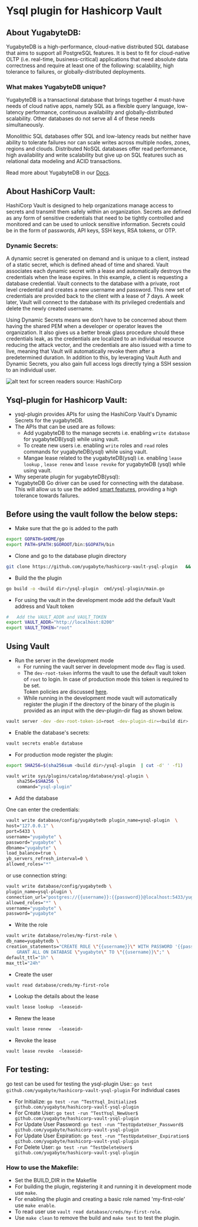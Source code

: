 #   Ysql plugin for Hashicorp Vault 
##  About YugabyteDB:
YugabyteDB is a high-performance, cloud-native distributed SQL database that aims to support all PostgreSQL features. It is best to fit for cloud-native OLTP (i.e. real-time, business-critical) applications that need absolute data correctness and require at least one of the following: scalability, high tolerance to failures, or globally-distributed deployments.

### What makes YugabyteDB unique?
YugabyteDB is a transactional database that brings together 4 must-have needs of cloud native apps, namely SQL as a flexible query language, low-latency performance, continuous availability and globally-distributed scalability. Other databases do not serve all 4 of these needs simultaneously.

Monolithic SQL databases offer SQL and low-latency reads but neither have ability to tolerate failures nor can scale writes across multiple nodes, zones, regions and clouds.
Distributed NoSQL databases offer read performance, high availability and write scalability but give up on SQL features such as relational data modeling and ACID transactions.

Read more about YugabyteDB in our [Docs](https://docs.yugabyte.com/preview/faq/general/).

##  About HashiCorp Vault:
HashiCorp Vault is designed to help organizations manage access to secrets and transmit them safely within an organization. 
Secrets are defined as any form of sensitive credentials that need to be tightly controlled and monitored and can be used to unlock sensitive information. 
Secrets could be in the form of passwords, API keys, SSH keys, RSA tokens, or OTP.

### Dynamic Secrets:
A dynamic secret is generated on demand and is unique to a client, instead of a static secret, which is defined ahead of time and shared. 
Vault associates each dynamic secret with a lease and automatically destroys the credentials when the lease expires.
In this example, a client is requesting a database credential. Vault connects to the database with a private, root level credential and creates a new username and password. This new set of credentials are provided back to the client with a lease of 7 days. A week later, Vault will connect to the database with its privileged credentials and delete the newly created username.

Using Dynamic Secrets means we don’t have to be concerned about them having the shared PEM when a developer or operator leaves the organization. It also gives us a better break glass procedure should these credentials leak, as the credentials are localized to an individual resource reducing the attack vector, and the credentials are also issued with a time to live, meaning that Vault will automatically revoke them after a predetermined duration. In addition to this, by leveraging Vault Auth and Dynamic Secrets, you also gain full access logs directly tying a SSH session to an individual user.

![ alt text for screen readers source: HashiCorp](https://www.datocms-assets.com/2885/1519774324-dynamic-secret-img-001.jpeg?fit=max&q=80&w=2500)

##  Ysql-plugin for Hashicorp Vault:
-   ysql-plugin provides APIs for using the HashiCorp Vault's Dynamic Secrets for the yugabyteDB.
-   The APIs that can be used are as follows:  
    -   Add yugabyteDB to the manage secrets i.e. enabling `write database` for yugabyteDB(ysql) while using vault.
    -   To create new users i.e. enabling `write` roles and `read` roles commands for yugabyteDB(ysql) while using vault.
    -   Mangae lease related to the yugabyteDB(ysql) i.e. enabling `lease lookup` , `lease renew` and `lease revoke` for yugabyteDB (ysql) while using vault.
-   Why seperate plugin for yugabyteDB(ysql):
   -    YugabyteDB Go driver can be used for connecting with the database.
        This will allow us to use the added [smart features](https://docs.yugabyte.com/preview/reference/drivers/ysql-client-drivers/#yugabytedb-pgx-smart-driver), providing a high tolerance towards failures.
        

##  Before using the vault follow the below steps:
-   Make sure that the go is added to the path
```sh
export GOPATH=$HOME/go
export PATH=$PATH:$GOROOT/bin:$GOPATH/bin
```
-   Clone and go to the database plugin directory
```sh 
git clone https://github.com/yugabyte/hashicorp-vault-ysql-plugin   && cd  hashicorp-vault-ysql-plugin  
```
-   Build the the plugin
```sh
go build -o <build dir>/ysql-plugin  cmd/ysql-plugin/main.go
```

-   For using the vault in the development mode add the default Vault address and Vault token
```sh
#   Add the VAULT_ADDR and VAULT_TOKEN
export VAULT_ADDR="http://localhost:8200"
export VAULT_TOKEN="root"
```

##  Using Vault

-   Run the server in the development mode
    -   For running the vault server in development mode `dev` flag is used.
    -   The `dev-root-token` informs the vault to use the default vault token of `root` to login.
        In case of production mode this token is required to be set.   
        Token policies are discussed [here](https://www.vaultproject.io/docs/commands/login).
    -   While running in the development mode vault will automatically register the plugin if 
        the directory of the binary of the plugin is provided as an input with the dev-plugin-dir flag as shown below.
```sh
vault server -dev -dev-root-token-id=root -dev-plugin-dir=<build dir> 
```

-   Enable the database's secrets:
```sh
vault secrets enable database
```
-   For production mode register the plugin:
```sh
export SHA256=$(sha256sum <build dir>/ysql-plugin  | cut -d' ' -f1)

vault write sys/plugins/catalog/database/ysql-plugin \
    sha256=$SHA256 \
    command="ysql-plugin"
```
-   Add the database

One can enter the credentials:
```sh
vault write database/config/yugabytedb plugin_name=ysql-plugin  \
host="127.0.0.1" \
port=5433 \
username="yugabyte" \
password="yugabyte" \
dbname="yugabyte" \
load_balance=true \
yb_servers_refresh_interval=0 \
allowed_roles="*"
``` 
or use connection string:	
```sh
vault write database/config/yugabytedb \
plugin_name=ysql-plugin \
connection_url="postgres://{{username}}:{{password}}@localhost:5433/yugabyte?sslmode=disable&load_balance=true&yb_servers_refresh_interval=0" \
allowed_roles="*" \
username="yugabyte" \
password="yugabyte"
```

-   Write the role 
```sh
vault write database/roles/my-first-role \
db_name=yugabytedb \
creation_statements="CREATE ROLE \"{{username}}\" WITH PASSWORD '{{password}}' NOINHERIT LOGIN; \
    GRANT ALL ON DATABASE \"yugabyte\" TO \"{{username}}\";" \
default_ttl="1h" \
max_ttl="24h"
```
-   Create the user 
```sh
vault read database/creds/my-first-role
```

-   Lookup the details about the lease
```sh 
vault lease lookup  <leaseid>
```
-   Renew the lease
```sh
vault lease renew   <leaseid>
```    
-   Revoke the lease
```sh
vault lease revoke  <leaseid>
```

##  For testing:
go test can be used for testing the ysql-plugin
Use:: `go test github.com/yugabyte/hashicorp-vault-ysql-plugin`
For individual cases
-   For Initialize:
    `go test -run ^TestYsql_Initialize$ github.com/yugabyte/hashicorp-vault-ysql-plugin`
-   For Create User:
    `go test -run ^TestYsql_NewUser$ github.com/yugabyte/hashicorp-vault-ysql-plugin`
-   For Update User Password:
    `go test -run ^TestUpdateUser_Password$ github.com/yugabyte/hashicorp-vault-ysql-plugin`
-   For Update User Expiration:
    `go test -run ^TestUpdateUser_Expiration$ github.com/yugabyte/hashicorp-vault-ysql-plugin`
-   For Delete User:
    `go test -run ^TestDeleteUser$ github.com/yugabyte/hashicorp-vault-ysql-plugin`

### How to use the Makefile:
-   Set the BUILD_DIR in the Makefile
-   For building the plugin, registering it and running it in development mode use `make`.
-   For enabling the plugin and creating a basic role named 'my-first-role' use `make enable`.
-   To read user  use `vault read database/creds/my-first-role`.
-   Use `make clean` to remove the build and `make test` to test the plugin. 
